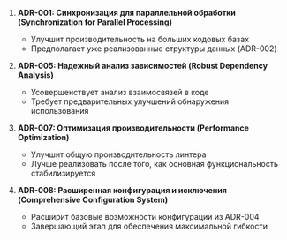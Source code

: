
1. **ADR-001: Синхронизация для параллельной обработки (Synchronization for Parallel Processing)**
   - Улучшит производительность на больших кодовых базах
   - Предполагает уже реализованные структуры данных (ADR-002)

2. **ADR-005: Надежный анализ зависимостей (Robust Dependency Analysis)**
   - Усовершенствует анализ взаимосвязей в коде
   - Требует предварительных улучшений обнаружения использования

3. **ADR-007: Оптимизация производительности (Performance Optimization)**
   - Улучшит общую производительность линтера
   - Лучше реализовать после того, как основная функциональность стабилизируется

4. **ADR-008: Расширенная конфигурация и исключения (Comprehensive Configuration System)**
   - Расширит базовые возможности конфигурации из ADR-004
   - Завершающий этап для обеспечения максимальной гибкости
